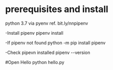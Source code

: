 # prerequisites and install
python 3.7 via pyenv ref. bit.ly/nnpipenv

-Install pipenv
pipenv install

-If pipenv not found
python -m pip install pipenv

-Check pipevn installed
pipenv --version

#Open Hello
python hello.py